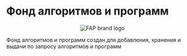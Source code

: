 # Фонд алгоритмов и программ
<p align="center">
  <img src="https://i.ibb.co/n7qFRSx/Brand.png" alt="FAP brand logo"/>
</p>

Фонд алгоритмов и программ создан для добавления, хранения и выдачи по запросу алгоритмов и программ
